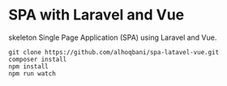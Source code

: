 # SPA with Laravel and Vue
skeleton Single Page Application (SPA) using Laravel and Vue.

```
git clone https://github.com/alhoqbani/spa-latavel-vue.git
composer install
npm install
npm run watch
```
